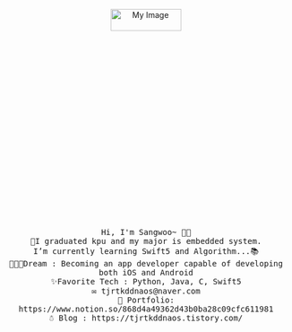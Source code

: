 <p align="center">
  <img src="https://user-images.githubusercontent.com/56511253/94282022-51226600-ff8a-11ea-97ba-857312a15da4.jpeg" alt="My Image" width="50%" height ="10%"><br>
  <samp>
    Hi, I'm Sangwoo~ 👋🏻 <br>
    🤨I graduated kpu and my major is embedded system.<br>
    I’m currently learning Swift5 and Algorithm...📚<br>
    🧑🏻‍💻Dream : Becoming an app developer capable of developing both iOS and Android<br>
    ✨Favorite Tech : Python, Java, C, Swift5<br>
    ✉️ tjrtkddnaos@naver.com <br>
    🎨 Portfolio: https://www.notion.so/868d4a49362d43b0ba28c09cfc611981<br>
    ☃️ Blog : https://tjrtkddnaos.tistory.com/
  </samp>
</p>



